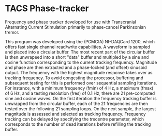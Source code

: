 # TACS Phase-tracker

Frequency and phase tracker developed for use with Transcranial Alternating Current Stimulation primarily to phase-cancel Parkinsonian tremor.

This program was developed using the (PCMCIA) NI-DAQCard 1200, which offers fast single channel read/write capabilities. A waveform is sampled and placed into a circular buffer. The most recent part of the circular buffer is then unwrapeed into a short "data" buffer and multipled by a sine and cosine function corresponding to the current tracking frequency. Magnitude and phase are then extracted and a phase-locked (and offset) sinusoid output. The frequency with the highest magnitude response takes over as tracking frequency. To avoid congesting the processor, buffering and subsequent testing for this is performed over sequential sampling iterations. For instance, with a minimum frequency (fmin) of 4 Hz, a maximum (fmax) of 6 Hz, and a testing resolution (fres) of 0.1 Hz, there are 21 pre-computed sine and cosine waves. On the first iteration the frequency tracking buffer is unwrapped from the circular buffer, each of the 21 frequencies are then tested over the following 21 sampling loops. On the next sample, the largest magnitude is assessed and selected as tracking frequency. Frequency tracking can be delayed by specifying the trecentre parameter, which corresponds to the number of dead iterations before refilling the tracking buffer.
